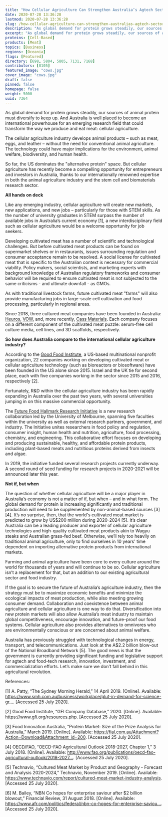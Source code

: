 ```yaml
---
title: "How Cellular Agriculture Can Strengthen Australia’s Agtech Sector"
date: 2020-07-28 13:36:28
lastmod: 2020-07-28 13:36:28
slug: /how-cellular-agriculture-can-strengthen-australias-agtech-sector
description: "As global demand for protein grows steadily, our sources of animal protein must diversify to keep up. And Australia is well placed to become an international powerhouse for an emerging research field that could transform the way we produce and eat meat: cellular agriculture."
excerpt: "As global demand for protein grows steadily, our sources of animal protein must diversify to keep up. And Australia is well placed to become an international powerhouse for an emerging research field that could transform the way we produce and eat meat: cellular agriculture."
proteins: [Cell-Based]
products: [Meat]
topics: [Business]
regions: [Oceania]
flags: [Featured]
directory: [698, 5804, 5805, 7131, 7168]
contributors: [8105]
featured_image: "cows.jpg"
cover_image: "cows.jpg"
draft: false
pinned: false
homepage: false
weight: 5000
uuid: 7364
---
```

<p>As global demand for protein grows steadily, our sources of animal protein must diversify to keep up. And Australia is well placed to become an international powerhouse for an emerging research field that could transform the way we produce and eat meat: cellular agriculture.</p>
<p>The cellular agriculture industry develops animal products – such as meat, eggs, and leather – without the need for conventional animal agriculture. The technology could have major implications for the environment, animal welfare, biodiversity, and human health.</p>
<p>So far, the US dominates the "alternative protein" space. But cellular agriculture has recently become a compelling opportunity for entrepreneurs and investors in Australia, thanks to our internationally renowned expertise in both the animal agriculture industry and the stem cell and biomaterials research sector.</p>
<p><strong>All hands on deck</strong></p>
<p>Like any emerging industry, cellular agriculture will create new markets, new applications, and new jobs – particularly for those with STEM skills. As the number of university graduates in STEM surpass the number of available jobs in Australia’s current economy [1], a new interdisciplinary field such as cellular agriculture would be a welcome opportunity for job seekers.</p>
<p>Developing cultivated meat has a number of scientific and technological challenges. But before cultivated meat products can be found on supermarket shelves or in restaurants, issues surrounding regulation and consumer acceptance remain to be resolved. A social license for cultivated meat that is specific to the Australian context is necessary for commercial viability. Policy makers, social scientists, and marketing experts with background knowledge of Australian regulatory frameworks and consumer behavior will be required to ensure cultivated meat is not subjected to the same criticisms - and ultimate downfall - as GMOs.</p>
<p>As with traditional livestock farms, future cultivated meat "farms" will also provide manufacturing jobs in large-scale cell cultivation and food processing, particularly in regional areas.</p>
<p>Since 2018, three cultured meat companies have been founded in Australia: <a href="/directory/heuros">Heuros</a>, <a href="/directory/vow">VOW</a>, and, more recently, <a href="/directory/cass-materials">Cass Materials</a>. Each company focuses on a different component of the cultivated meat puzzle: serum-free cell culture media, cell lines, and 3D scaffolds, respectively.</p>
<p><strong>So how does Australia compare to the international cellular agriculture industry? </strong></p>
<p>According to the <a href="/directory/good-food-institute">Good Food Institute</a>, a US-based multinational nonprofit organization, 22 companies working on developing cultivated meat or cellular agriculture technology (such as bioreactors or biosoftware) have been founded in the US alone since 2015. Israel and the UK tie for second place, each with five companies working in the sector since 2015 and 2016, respectively [2].</p>
<p>Fortunately, R&D within the cellular agriculture industry has been rapidly expanding in Australia over the past two years, with several universities jumping in on this massive commercial opportunity.</p>
<p>The <a href="https://research.unimelb.edu.au/research-at-melbourne/multidisciplinary-research/hallmark-research-initiatives/future-food">Future Food Hallmark Research Initiative</a> is a new research collaboration led by the University of Melbourne, spanning five faculties within the university as well as external research partners, government, and industry. The Initiative unites researchers in food policy and regulation, consumer insight, human health and nutrition, agriculture, food processing, chemistry, and engineering. This collaborative effort focuses on developing and producing sustainable, healthy, and affordable protein products, including plant-based meats and nutritious proteins derived from insects and algae.</p>
<p>In 2019, the initiative funded several research projects currently underway. A second round of seed funding for research projects in 2020-2021 will be announced later this year.</p>
<p><strong>Not if, but when</strong></p>
<p>The question of whether cellular agriculture will be a major player in Australia’s economy is not a matter of if, but when – and in what form. The global demand for protein is increasing significantly and traditional production will need to be supplemented by non-animal-based sources [3][4]. It’s no surprise, then, that the world's cultivated meat market is predicted to grow by US$200 million during 2020-2024 [5]. It’s clear Australia can be a leading producer and exporter of cellular agriculture technologies and high-quality cultivated meat products akin to Wagyu steaks and Australian grass-fed beef. Otherwise, we’ll rely too heavily on traditional animal agriculture, only to find ourselves in 10 years' time dependent on importing alternative protein products from international markets.</p>
<p>Farming and animal agriculture have been core to every culture around the world for thousands of years and will continue to be so. Cellular agriculture isn’t a replacement for that, but an addition to our existing agricultural sector and food industry.</p>
<p>If the goal is to secure the future of Australia’s agriculture industry, then the strategy must be to maximize economic benefits and minimize the ecological impacts of meat production, while also meeting growing consumer demand. Collaboration and coexistence between animal agriculture and cellular agriculture is one way to do that. Diversification into new protein markets will also allow Australia’s meat industry to maintain global competitiveness, encourage innovation, and future-proof our food systems. Cellular agriculture also provides alternatives to omnivores who are environmentally conscious or are concerned about animal welfare.</p>
<p>Australia has previously struggled with technological changes in energy, transport, and telecommunications. Just look at the A$2.2 billion blow-out of the National Broadband Network [5]. The good news is that the government is currently providing significant funding and legislative support for agtech and food-tech research, innovation, investment, and commercialization efforts. Let’s make sure we don’t fall behind in this agricultural revolution.</p>
<p>References:</p>
<p>[1] A. Patty, “The Sydney Morning Herald,” 14 April 2019. [Online]. Available: <a href="https://www.smh.com.au/business/workplace/glut-in-demand-for-science-graduates-challenges-stem-hype-20190327-p517zj.html">https://www.smh.com.au/business/workplace/glut-in-demand-for-science-gr…</a>. [Accessed 25 July 2020].</p>
<p>[2] Good Food Institute, “GFI Company Database,” 2020. [Online]. Available: <a href="https://www.gfi.org/resources.php">https://www.gfi.org/resources.php</a>. [Accessed 25 July 2020].</p>
<p>[3] Food Innovation Australia, “Protein Market: Size of the Prize Analysis for Australia,” March 2019. [Online]. Available: <a href="https://fial.com.au/Attachment?Action=Download&Attachment_id=200">https://fial.com.au/Attachment?Action=Download&Attachment_id=200</a>. [Accessed 25 July 2020].</p>
<p>[4] OECD/FAO, “OECD-FAO Agricultural Outlook 2018-2027, Chapter 1,” 3 July 2018. [Online]. Available: <a href="http://www.fao.org/publications/oecd-fao-agricultural-outlook/2018-2027/en/">http://www.fao.org/publications/oecd-fao-agricultural-outlook/2018-2027…</a>. [Accessed 25 July 2020].</p>
<p>[5] Technavio, “Cultured Meat Market by Product and Geography - Forecast and Analysis 2020-2024,” Technavio, November 2019. [Online]. Available: <a href="https://www.technavio.com/report/cultured-meat-market-industry-analysis">https://www.technavio.com/report/cultured-meat-market-industry-analysis</a>. [Accessed 25 July 2020].</p>
<p>[6] M. Bailey, “NBN Co hopes for enterprise saviour after $2 billion blowout,” Financial Review, 31 August 2018. [Online]. Available: <a href="https://www.afr.com/politics/federal/nbn-co-hopes-for-enterprise-saviour-after-2-billion-blowout-20180831-h14rlv">https://www.afr.com/politics/federal/nbn-co-hopes-for-enterprise-saviou…</a>. [Accessed 25 July 2020].</p>
